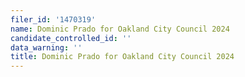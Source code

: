```yaml
---
filer_id: '1470319'
name: Dominic Prado for Oakland City Council 2024
candidate_controlled_id: ''
data_warning: ''
title: Dominic Prado for Oakland City Council 2024
---
```

